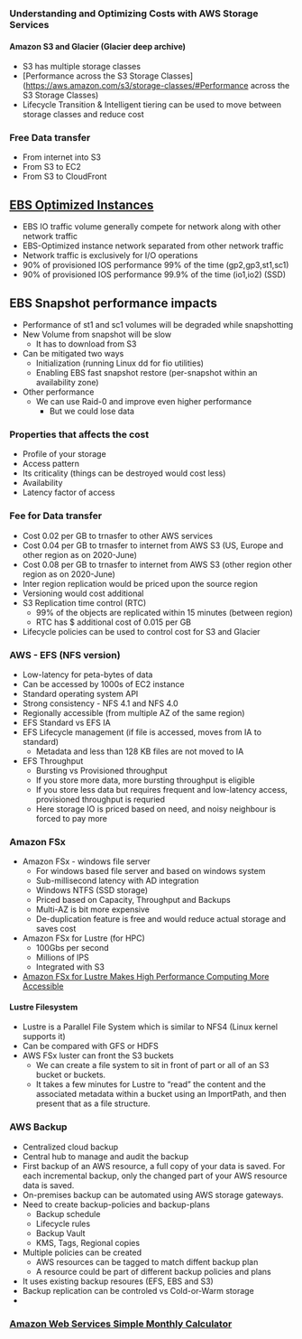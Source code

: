 ### Understanding and Optimizing Costs with AWS Storage Services

#### Amazon S3 and Glacier (Glacier deep archive)
* S3 has multiple storage classes
* [Performance across the S3 Storage Classes](https://aws.amazon.com/s3/storage-classes/#Performance across the S3 Storage Classes)
* Lifecycle Transition & Intelligent tiering can be used to move between storage classes and reduce cost

### Free Data transfer
* From internet into S3
* From S3 to EC2
* From S3 to CloudFront

## [EBS Optimized Instances](https://docs.aws.amazon.com/AWSEC2/latest/UserGuide/ebs-optimized.html)
* EBS IO traffic volume generally compete for network along with other network traffic
* EBS-Optimized instance network separated from other network traffic
* Network traffic is exclusively for I/O operations
* 90% of provisioned IOS performance 99% of the time (gp2,gp3,st1,sc1)
* 90% of provisioned IOS performance 99.9% of the time (io1,io2) (SSD)

## EBS Snapshot performance impacts
* Performance of st1 and sc1 volumes will be degraded while snapshotting 
* New Volume from snapshot will be slow
  * It has to download from S3
* Can be mitigated two ways
  * Initialization (running Linux dd for fio utilities)
  * Enabling EBS fast snapshot restore (per-snapshot within an availability zone)
* Other performance
  * We can use Raid-0 and improve even higher performance
    * But we could lose data

### Properties that affects the cost
* Profile of your storage
* Access pattern
* Its criticality (things can be destroyed would cost less)
* Availability
* Latency factor of access

### Fee for Data transfer
* Cost 0.02 per GB to trnasfer to other AWS services
* Cost 0.04 per GB to trnasfer to internet from AWS S3 (US, Europe and other region as on 2020-June)
* Cost 0.08 per GB to trnasfer to internet from AWS S3 (other region other region as on 2020-June)
* Inter region replication would be priced upon the source region
* Versioning would cost additional
* S3 Replication time control (RTC)
  * 99% of the objects are replicated within 15 minutes (between region)
  * RTC has $ additional cost of 0.015 per GB
* Lifecycle policies can be used to control cost for S3 and Glacier


### AWS - EFS (NFS version)
* Low-latency for peta-bytes of data
* Can be accessed by 1000s of EC2 instance
* Standard operating system API
* Strong consistency - NFS 4.1 and NFS 4.0
* Regionally accessible (from multiple AZ of the same region)
* EFS Standard vs EFS IA
* EFS Lifecycle management (if file is accessed, moves from IA to standard)
  * Metadata and less than 128 KB files are not moved to IA
* EFS Throughput
  * Bursting vs Provisioned throughput  
  * If you store more data, more bursting throughput is eligible
  * If you store less data but requires frequent and low-latency access, provisioned throughput is requried
  * Here storage IO is priced based on need, and noisy neighbour is forced to pay more


### Amazon FSx
* Amazon FSx - windows file server
  * For windows based file server and based on windows system
  * Sub-millisecond latency with AD integration
  * Windows NTFS (SSD storage)
  * Priced based on Capacity, Throughput and Backups
  * Multi-AZ is bit more expensive
  * De-duplication feature is free and would reduce actual storage and saves cost
* Amazon FSx for Lustre (for HPC)
  * 100Gbs per second
  * Millions of IPS
  * Integrated with S3
* [Amazon FSx for Lustre Makes High Performance Computing More Accessible](https://cloudacademy.com/blog/amazon-fsx-for-lustre-makes-high-performance-computing-more-accessible/)


#### Lustre Filesystem
* Lustre is a Parallel File System which is similar to NFS4  (Linux kernel supports it)
* Can be compared with GFS or HDFS
* AWS FSx luster can front the S3 buckets
  * We can create a file system to sit in front of part or all of an S3 bucket or buckets. 
  * It takes a few minutes for Lustre to “read” the content and the associated metadata within a bucket using an ImportPath, and then present that as a file structure.


### AWS Backup

* Centralized cloud backup
* Central hub to manage and audit the backup
* First backup of an AWS resource, a full copy of your data is saved. For each incremental backup, only the changed part of your AWS resource data is saved.
* On-premises backup can be automated using AWS storage gateways.
* Need to create backup-policies and backup-plans
  * Backup schedule
  * Lifecycle rules
  * Backup Vault
  * KMS, Tags, Regional copies
* Multiple policies can be created
  * AWS resources can be tagged to match diffent backup plan
  * A resource could be part of different backup policies and plans
* It uses existing backup resoures (EFS, EBS and S3)
* Backup replication can be controled vs Cold-or-Warm storage
* 


### [Amazon Web Services Simple Monthly Calculator](https://calculator.s3.amazonaws.com/index.html)